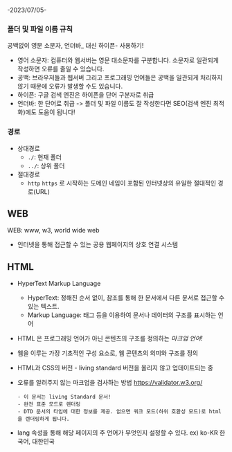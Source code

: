 -2023/07/05-

### 폴더 및 파일 이름 규칙

공백없이 영문 소문자, 언더바\_ 대신 하이픈- 사용하기!

- 영어 소문자: 컴퓨터와 웹서버는 영문 대소문자를 구분합니다. 소문자로 일관되게 작성하면 오류를 줄일 수 있습니다.
- 공백: 브라우저들과 웹서버 그리고 프로그래밍 언어들은 공백을 일관되게 처리하지 않기 때문에 오류가 발생할 수도 있습니다.
- 하이픈: 구글 검색 엔진은 하이픈을 단어 구분자로 취급
- 언더바: 한 단어로 취급
  -> 폴더 및 파일 이름도 잘 작성한다면 SEO(검색 엔진 최적화)에도 도움이 됩니다!

### 경로

- 상대경로
  - `./`: 현재 폴더
  - `../`: 상위 폴더
- 절대경로
  - `http` `https` 로 시작하는 도메인 네임이 포함된 인터넷상의 유일한 절대적인 경로(URL)

## WEB

WEB: www, w3, world wide web

- 인터넷을 통해 접근할 수 있는 공용 웹페이지의 상호 연결 시스템

## HTML

- HyperText Markup Language
  - HyperText: 정해진 순서 없이, 참조를 통해 한 문서에서 다른 문서로 접근할 수 있는 텍스트.
  - Markup Language: 태그 등을 이용하여 문서나 데이터의 구조를 표시하는 언어
- HTML 은 프로그래밍 언어가 아닌 콘텐츠의 구조를 정의하는 _마크업 언어!_
- 웹을 이루는 가장 기초적인 구성 요소로, 웹 콘텐츠의 의미와 구조를 정의

- HTML과 CSS의 버전 - living standard 버전을 올리지 않고 업데이트되는 중
- 오류를 알려주지 않는 마크업을 검사하는 방법
  https://validator.w3.org/
  <!DOCTYPE html>
      - 이 문서는 living Standard 문서!
      - 완전 표준 모드로 렌더링
      - DTD 문서의 타입에 대한 정보를 제공. 없으면 쿼크 모드(하위 호환성 모드)로 html을 렌더링하게 됩니다.
- lang 속성을 통해 해당 페이지의 주 언어가 무엇인지 설정할 수 있다.
  ex) ko-KR 한국어, 대한민국
